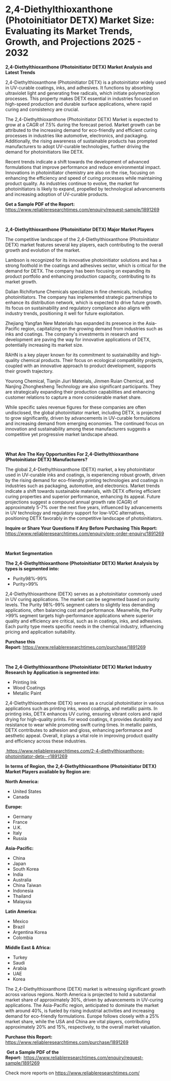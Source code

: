 <p><h1>2,4-Diethylthioxanthone (Photoinitiator DETX) Market Size: Evaluating its Market Trends, Growth, and Projections 2025 - 2032</h1></p><p><strong>2,4-Diethylthioxanthone (Photoinitiator DETX) Market Analysis and Latest Trends</strong></p>
<p><p>2,4-Diethylthioxanthone (Photoinitiator DETX) is a photoinitiator widely used in UV-curable coatings, inks, and adhesives. It functions by absorbing ultraviolet light and generating free radicals, which initiate polymerization processes. This property makes DETX essential in industries focused on high-speed production and durable surface applications, where rapid curing and consistency are crucial.</p><p>The 2,4-Diethylthioxanthone (Photoinitiator DETX) Market is expected to grow at a CAGR of 7.5% during the forecast period. Market growth can be attributed to the increasing demand for eco-friendly and efficient curing processes in industries like automotive, electronics, and packaging. Additionally, the rising awareness of sustainable products has prompted manufacturers to adopt UV-curable technologies, further driving the demand for photoinitiators like DETX.</p><p>Recent trends indicate a shift towards the development of advanced formulations that improve performance and reduce environmental impact. Innovations in photoinitiator chemistry are also on the rise, focusing on enhancing the efficiency and speed of curing processes while maintaining product quality. As industries continue to evolve, the market for photoinitiators is likely to expand, propelled by technological advancements and increasing adoption of UV-curable products.</p></p>
<p><strong>Get a Sample PDF of the Report:&nbsp;</strong> <a href="https://www.reliableresearchtimes.com/enquiry/request-sample/1891269?utm_campaign=2007&utm_medium=2&utm_source=Github&utm_content=ia&utm_term=14012025&utm_id=24-diethylthioxanthone-photoinitiator-detx">https://www.reliableresearchtimes.com/enquiry/request-sample/1891269</a></p>
<p>&nbsp;</p>
<p><strong>2,4-Diethylthioxanthone (Photoinitiator DETX) Major Market Players</strong></p>
<p><p>The competitive landscape of the 2,4-Diethylthioxanthone (Photoinitiator DETX) market features several key players, each contributing to the overall growth and evolution of the market. </p><p>Lambson is recognized for its innovative photoinitiator solutions and has a strong foothold in the coatings and adhesives sector, which is critical for the demand for DETX. The company has been focusing on expanding its product portfolio and enhancing production capacity, contributing to its market growth.</p><p>Dalian Richifortune Chemicals specializes in fine chemicals, including photoinitiators. The company has implemented strategic partnerships to enhance its distribution network, which is expected to drive future growth. Its focus on sustainability and regulatory compliance also aligns with industry trends, positioning it well for future exploitation.</p><p>Zhejiang Yangfan New Materials has expanded its presence in the Asia-Pacific region, capitalizing on the growing demand from industries such as inks and coatings. The company's investments in research and development are paving the way for innovative applications of DETX, potentially increasing its market size.</p><p>RAHN is a key player known for its commitment to sustainability and high-quality chemical products. Their focus on ecological compatibility projects, coupled with an innovative approach to product development, supports their growth trajectory.</p><p>Yourong Chemical, Tianjin Jiuri Materials, Jinmen Ruian Chemical, and Nanjing Zhonghesheng Technology are also significant participants. They are strategically expanding their production capabilities and enhancing customer relations to capture a more considerable market share.</p><p>While specific sales revenue figures for these companies are often undisclosed, the global photoinitiator market, including DETX, is projected to grow significantly, driven by advancements in UV-curable formulations and increasing demand from emerging economies. The continued focus on innovation and sustainability among these manufacturers suggests a competitive yet progressive market landscape ahead.</p></p>
<p>&nbsp;</p>
<p><strong>What Are The Key Opportunities For 2,4-Diethylthioxanthone (Photoinitiator DETX) Manufacturers?</strong></p>
<p><p>The global 2,4-Diethylthioxanthone (DETX) market, a key photoinitiator used in UV-curable inks and coatings, is experiencing robust growth, driven by the rising demand for eco-friendly printing technologies and coatings in industries such as packaging, automotive, and electronics. Market trends indicate a shift towards sustainable materials, with DETX offering efficient curing properties and superior performance, enhancing its appeal. Future projections suggest a compound annual growth rate (CAGR) of approximately 5-7% over the next five years, influenced by advancements in UV technology and regulatory support for low-VOC alternatives, positioning DETX favorably in the competitive landscape of photoinitiators.</p></p>
<p><strong>Inquire or Share Your Questions If Any Before Purchasing This Report:</strong> <a href="https://www.reliableresearchtimes.com/enquiry/pre-order-enquiry/1891269?utm_campaign=2007&utm_medium=2&utm_source=Github&utm_content=ia&utm_term=14012025&utm_id=24-diethylthioxanthone-photoinitiator-detx">https://www.reliableresearchtimes.com/enquiry/pre-order-enquiry/1891269</a></p>
<p>&nbsp;</p>
<p><strong>Market Segmentation</strong></p>
<p><strong>The 2,4-Diethylthioxanthone (Photoinitiator DETX) Market Analysis by types is segmented into:</strong></p>
<p><ul><li>Purity98%-99%</li><li>Purity>99%</li></ul></p>
<p><p>2,4-Diethylthioxanthone (DETX) serves as a photoinitiator commonly used in UV curing applications. The market can be segmented based on purity levels. The Purity 98%-99% segment caters to slightly less demanding applications, often balancing cost and performance. Meanwhile, the Purity >99% segment targets high-performance applications where superior quality and efficiency are critical, such as in coatings, inks, and adhesives. Each purity type meets specific needs in the chemical industry, influencing pricing and application suitability.</p></p>
<p><strong>Purchase this Report:&nbsp;</strong><a href="https://www.reliableresearchtimes.com/purchase/1891269?utm_campaign=2007&utm_medium=2&utm_source=Github&utm_content=ia&utm_term=14012025&utm_id=24-diethylthioxanthone-photoinitiator-detx">https://www.reliableresearchtimes.com/purchase/1891269</a></p>
<p>&nbsp;</p>
<p><strong>The 2,4-Diethylthioxanthone (Photoinitiator DETX) Market Industry Research by Application is segmented into:</strong></p>
<p><ul><li>Printing Ink</li><li>Wood Coatings</li><li>Metallic Paint</li></ul></p>
<p><p>2,4-Diethylthioxanthone (DETX) serves as a crucial photoinitiator in various applications such as printing inks, wood coatings, and metallic paints. In printing inks, DETX enhances UV curing, ensuring vibrant colors and rapid drying for high-quality prints. For wood coatings, it provides durability and resistance to wear while promoting swift curing times. In metallic paints, DETX contributes to adhesion and gloss, enhancing performance and aesthetic appeal. Overall, it plays a vital role in improving product quality and efficiency across these industries.</p></p>
<p><a href="https://www.reliableresearchtimes.com/2-4-diethylthioxanthone-photoinitiator-detx--r1891269?utm_campaign=2007&utm_medium=2&utm_source=Github&utm_content=ia&utm_term=14012025&utm_id=24-diethylthioxanthone-photoinitiator-detx">&nbsp;https://www.reliableresearchtimes.com/2-4-diethylthioxanthone-photoinitiator-detx--r1891269</a></p>
<p><strong>In terms of Region, the 2,4-Diethylthioxanthone (Photoinitiator DETX) Market Players available by Region are:</strong></p>
<p>
    <p> <strong> North America: </strong>
        <ul>
            <li>United States</li>
            <li>Canada</li>
        </ul>
        </p> 
    <p> <strong> Europe: </strong>
        <ul>
            <li>Germany</li>
            <li>France</li>
            <li>U.K.</li>
            <li>Italy</li>
            <li>Russia</li>
        </ul>
        </p> 
    <p> <strong> Asia-Pacific: </strong>
        <ul>
            <li>China</li>
            <li>Japan</li>
            <li>South Korea</li>
            <li>India</li>
            <li>Australia</li>
            <li>China Taiwan</li>
            <li>Indonesia</li>
            <li>Thailand</li>
            <li>Malaysia</li>
        </ul>
        </p> 
    <p> <strong> Latin America: </strong>
        <ul>
            <li>Mexico</li>
            <li>Brazil</li>
            <li>Argentina Korea</li>
            <li>Colombia</li>
        </ul>
        </p> 
    <p> <strong> Middle East & Africa: </strong>
        <ul>
            <li>Turkey</li>
            <li>Saudi</li>
            <li>Arabia</li>
            <li>UAE</li>
            <li>Korea</li>
        </ul>
    </p>
    </p>
<p><p>The 2,4-Diethylthioxanthone (DETX) market is witnessing significant growth across various regions. North America is projected to hold a substantial market share of approximately 30%, driven by advancements in UV-curing applications. The Asia-Pacific region, anticipated to dominate the market with around 40%, is fueled by rising industrial activities and increasing demand for eco-friendly formulations. Europe follows closely with a 25% market share, while the USA and China are vital players, contributing approximately 20% and 15%, respectively, to the overall market valuation.</p></p>
<p><strong>Purchase this Report: </strong><a href="https://www.reliableresearchtimes.com/purchase/1891269?utm_campaign=2007&utm_medium=2&utm_source=Github&utm_content=ia&utm_term=14012025&utm_id=24-diethylthioxanthone-photoinitiator-detx">https://www.reliableresearchtimes.com/purchase/1891269</a></p>
<p>&nbsp;<strong>Get a Sample PDF of the Report:&nbsp;&nbsp;</strong><a href="https://www.reliableresearchtimes.com/enquiry/request-sample/1891269?utm_campaign=2007&utm_medium=2&utm_source=Github&utm_content=ia&utm_term=14012025&utm_id=24-diethylthioxanthone-photoinitiator-detx">https://www.reliableresearchtimes.com/enquiry/request-sample/1891269</a></p>
<p><strong></strong></p>
<p>Check more reports on <a href="https://www.reliableresearchtimes.com/?utm_campaign=2007&utm_medium=2&utm_source=Github&utm_content=ia&utm_term=14012025&utm_id=24-diethylthioxanthone-photoinitiator-detx">https://www.reliableresearchtimes.com/</a></p>